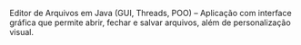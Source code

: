 Editor de Arquivos em Java (GUI, Threads, POO) – Aplicação com interface gráfica que permite abrir, fechar e salvar arquivos, além de personalização visual.
